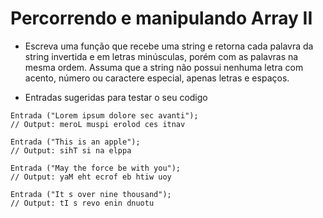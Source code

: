 # Percorrendo e manipulando Array II

- Escreva uma função que recebe uma string e retorna cada
  palavra da string invertida e em letras minúsculas, porém
  com as palavras na mesma ordem.
  Assuma que a string não possui nenhuma letra com acento,
  número ou caractere especial, apenas letras e espaços.

- Entradas sugeridas para testar o seu codigo

```
Entrada ("Lorem ipsum dolore sec avanti");
// Output: meroL muspi erolod ces itnav

Entrada ("This is an apple");
// Output: sihT si na elppa

Entrada ("May the force be with you");
// Output: yaM eht ecrof eb htiw uoy

Entrada ("It s over nine thousand");
// Output: tI s revo enin dnuotu
```
